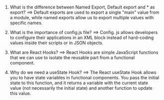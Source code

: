1. What is the difference between Named Export, Default export and * as export?
==> Default exports are used to export a single "main" value from a module, while named exports allow us to export multiple values with specific names.

2. What is the importance of config.js file?
==> Config. js allows developers to configure their applications in an XML block instead of hard-coding values inside their scripts or in JSON objects. 

3. What are React Hooks?
==> React Hooks are simple JavaScript functions that we can use to isolate the reusable part from a functional component.

4. Why do we need a useState Hook?
==> The React useState Hook allows you to have state variables in functional components. You pass the initial state to this function, and it returns a variable with the current state value (not necessarily the initial state) and another function to update this value.